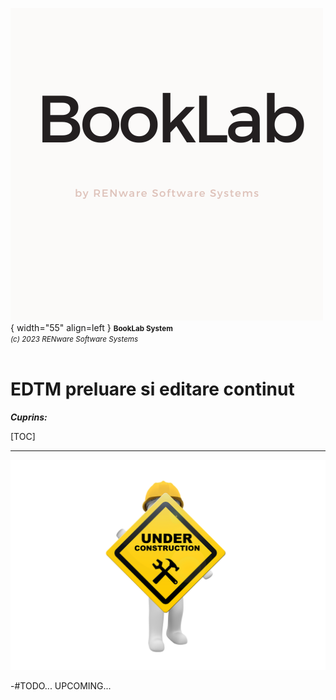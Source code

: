 ![booklab_logo](../pictures/booklab_logo.png){ width="55" align=left }
<small markdown>**BookLab System**<br>
*(c) 2023 RENware Software Systems*
</small><br><br>


# EDTM preluare si editare continut


***Cuprins:***

[TOC]

***


![wip page](../pictures/under_maintenance.png)

-#TODO... UPCOMING...


